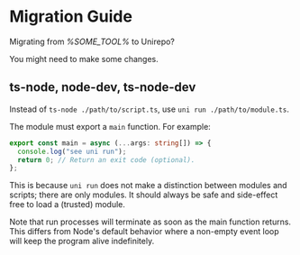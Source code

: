 # Migration Guide

Migrating from _%SOME_TOOL%_ to Unirepo?

You might need to make some changes.

## ts-node, node-dev, ts-node-dev

Instead of `ts-node ./path/to/script.ts`, use `uni run ./path/to/module.ts`.

The module must export a `main` function. For example:

```typescript
export const main = async (...args: string[]) => {
  console.log("see uni run");
  return 0; // Return an exit code (optional).
};
```

This is because `uni run` does not make a distinction between modules and
scripts; there are only modules. It should always be safe and side-effect free
to load a (trusted) module.

Note that run processes will terminate as soon as the main function returns.
This differs from Node's default behavior where a non-empty event loop will
keep the program alive indefinitely.
